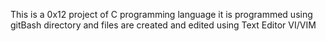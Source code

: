 This is a 0x12 project of C programming language 
it is programmed using gitBash 
directory and files are created and edited using Text Editor VI/VIM
